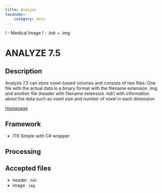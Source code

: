 ```yaml
---
title: Analyze
taxonomy:
    category: docs
---
```


! - Medical Image
! - .hdr + .img

# ANALYZE 7.5

## Description
Analyze 7.5 can store voxel-based volumes and 
consists of two files: One file with the actual data in a binary format 
with the filename extension .img and another file (header with filename 
extension .hdr) with information about the data such as voxel size and 
number of voxel in each dimension

[Homepage](http://imaging.mrc-cbu.cam.ac.uk/imaging/FormatAnalyze)


## Framework

- ITK Simple with C# wrapper

## Processing



## Accepted files
- header `.hdr`
- image `.img`
